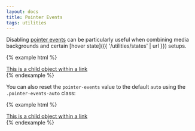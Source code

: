 ```yaml
---
layout: docs
title: Pointer Events
tags: utilities
---
```


Disabling [pointer events](https://developer.mozilla.org/en-US/docs/Web/CSS/pointer-events) can be particularly useful when combining media backgrounds and certain [hover state]({{ '/utilities/states' | url }}) setups.

{% example html %}
<a href="#">
  <div class="pointer-events-none">This is a child object within a link</div>
</a>
{% endexample %}

You can also reset the `pointer-events` value to the default `auto` using the `.pointer-events-auto` class:

{% example html %}
<a href="#">
  <div class="pointer-events-auto">This is a child object within a link</div>
</a>
{% endexample %}
